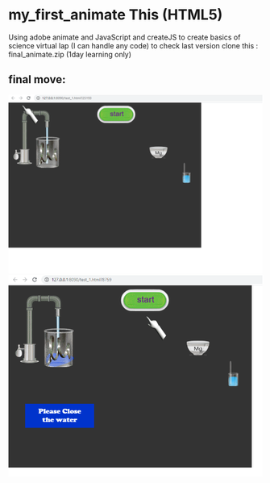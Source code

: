 # my_first_animate This (HTML5)
Using adobe animate and JavaScript and createJS to create basics of science virtual lap  (I can handle any code)
to check last version clone this : final_animate.zip (1day learning only)


## final move: 
<img src="myanimate.PNG">	
<img src="before_1.PNG">
